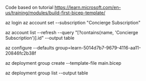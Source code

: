 Code based on tutorial https://learn.microsoft.com/en-us/training/modules/build-first-bicep-template/

az login
az account set --subscription "Concierge Subscription"

az account list --refresh --query "[?contains(name, 'Concierge Subscription')].id" --output table

az configure --defaults group=learn-5014d7b7-9679-4116-aa11-20846fc2b38f

az deployment group create --template-file main.bicep

az deployment group list --output table